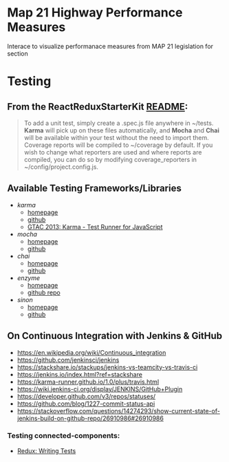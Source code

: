 # Map 21 Highway Performance Measures

Interace to visualize performanace measures from MAP 21 legislation for section 

# Testing
## From the ReactReduxStarterKit [README](https://github.com/davezuko/react-redux-starter-kit#testing):
  >    To add a unit test, simply create a .spec.js file anywhere in ~/tests.
  >    **Karma** will pick up on these files automatically,
  >      and **Mocha** and **Chai** will be available within your test 
  >      without the need to import them.
  >    Coverage reports will be compiled to ~/coverage by default.
  >    If you wish to change what reporters are used and where reports are compiled, 
  >      you can do so by modifying coverage_reporters in ~/config/project.config.js.

## Available Testing Frameworks/Libraries
  * *karma*
    * [homepage](http://karma-runner.github.io/1.0/index.html)
    * [github](https://github.com/karma-runner/karma)
    * [GTAC 2013: Karma - Test Runner for JavaScript](https://www.youtube.com/watch?v=YG5DEzaQBIc)
  * *mocha*
    * [homepage](https://mochajs.org/)
    * [github](https://github.com/mochajs/mocha)
  * *chai*
    * [homepage](http://chaijs.com/api/bdd/)
    * [github](https://github.com/chaijs/chai)
  * *enzyme*
    * [homepage](http://airbnb.io/enzyme/docs/api/)
    * [github repo](https://github.com/airbnb/enzyme)
  * *sinon*
    * [homepage](http://sinonjs.org/docs/)
    * [github](https://github.com/sinonjs/sinon)


## On Continuous Integration with Jenkins & GitHub
  * https://en.wikipedia.org/wiki/Continuous_integration
  * https://github.com/jenkinsci/jenkins
  * https://stackshare.io/stackups/jenkins-vs-teamcity-vs-travis-ci
  * https://jenkins.io/index.html?ref=stackshare
  * https://karma-runner.github.io/1.0/plus/travis.html
  * https://wiki.jenkins-ci.org/display/JENKINS/GitHub+Plugin
  * https://developer.github.com/v3/repos/statuses/
  * https://github.com/blog/1227-commit-status-api
  * https://stackoverflow.com/questions/14274293/show-current-state-of-jenkins-build-on-github-repo/26910986#26910986

### Testing connected-components:
  * [Redux: Writing Tests](http://redux.js.org/docs/recipes/WritingTests.html#connected-components)
